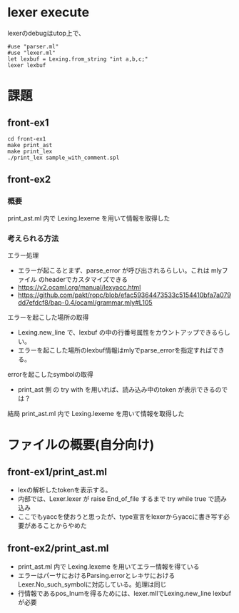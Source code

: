 # lexer execute
lexerのdebugはutop上で、

```
#use "parser.ml"
#use "lexer.ml"
let lexbuf = Lexing.from_string "int a,b,c;"
lexer lexbuf
```

# 課題

## front-ex1
```
cd front-ex1
make print_ast
make print_lex
./print_lex sample_with_comment.spl
```

## front-ex2

### 概要

print_ast.ml 内で Lexing.lexeme を用いて情報を取得した

### 考えられる方法

エラー処理
- エラーが起こるとまず、parse_error が呼び出されるらしい。これは mlyファイル のheaderでカスタマイズできる
- https://v2.ocaml.org/manual/lexyacc.html
- https://github.com/pakt/ropc/blob/efac59364473533c5154410bfa7a079dd7efdcf8/bap-0.4/ocaml/grammar.mly#L105

エラーを起こした場所の取得
- Lexing.new_line で、lexbuf の中の行番号属性をカウントアップできるらしい。
- エラーを起こした場所のlexbuf情報はmlyでparse_errorを指定すればできる。

errorを起こしたsymbolの取得
- print_ast 側 の try with を用いれば、読み込み中のtoken が表示できるのでは？

結局 print_ast.ml 内で Lexing.lexeme を用いて情報を取得した


# ファイルの概要(自分向け)

## front-ex1/print_ast.ml
- lexの解析したtokenを表示する。
- 内部では、Lexer.lexer が raise End_of_file するまで try while true で読み込み
- ここでもyaccを使おうと思ったが、type宣言をlexerからyaccに書き写す必要があることからやめた

## front-ex2/print_ast.ml
- print_ast.ml 内で Lexing.lexeme を用いてエラー情報を得ている
- エラーはパーサにおけるParsing.errorとレキサにおけるLexer.No_such_symbolに対応している。処理は同じ
- 行情報であるpos_lnumを得るためには、lexer.mllでLexing.new_line lexbuf が必要
